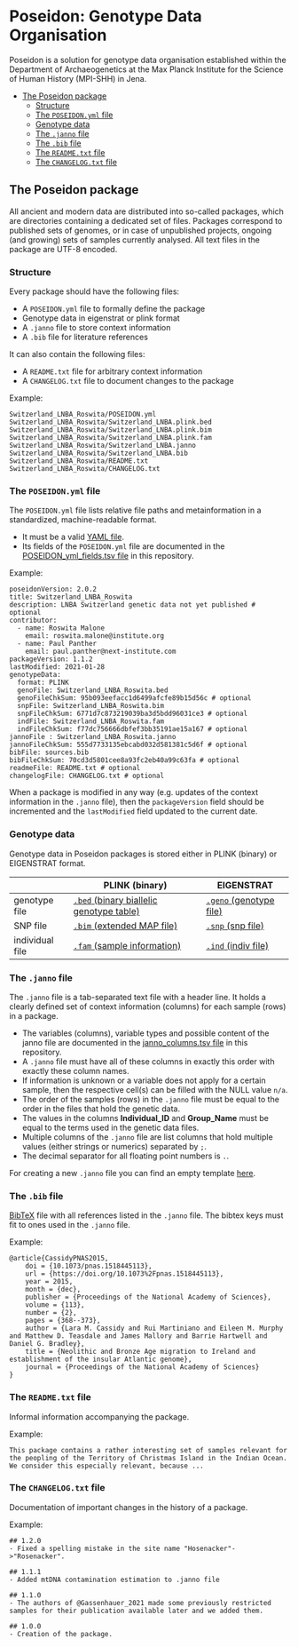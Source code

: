# Poseidon: Genotype Data Organisation

Poseidon is a solution for genotype data organisation established within the Department of Archaeogenetics at the Max Planck Institute for the Science of Human History (MPI-SHH) in Jena. 

- [The Poseidon package](#the-poseidon-package)
  * [Structure](#structure)
  * [The `POSEIDON.yml` file](#the--poseidonyml--file)
  * [Genotype data](#genotype-data)
  * [The `.janno` file](#the--janno--file)
  * [The `.bib` file](#the--bib--file)
  * [The `README.txt` file](#the--readmetxt--file)
  * [The `CHANGELOG.txt` file](#the--changelogtxt--file)

## The Poseidon package

All ancient and modern data are distributed into so-called packages, which are directories containing a dedicated set of files. Packages correspond to published sets of genomes, or in case of unpublished projects, ongoing (and growing) sets of samples currently analysed. All text files in the package are UTF-8 encoded.

### Structure

Every package should have the following files: 

- A `POSEIDON.yml` file to formally define the package
- Genotype data in eigenstrat or plink format
- A `.janno` file to store context information
- A `.bib` file for literature references

It can also contain the following files:

- A `README.txt` file for arbitrary context information
- A `CHANGELOG.txt` file to document changes to the package

Example:

```
Switzerland_LNBA_Roswita/POSEIDON.yml
Switzerland_LNBA_Roswita/Switzerland_LNBA.plink.bed
Switzerland_LNBA_Roswita/Switzerland_LNBA.plink.bim
Switzerland_LNBA_Roswita/Switzerland_LNBA.plink.fam
Switzerland_LNBA_Roswita/Switzerland_LNBA.janno
Switzerland_LNBA_Roswita/Switzerland_LNBA.bib
Switzerland_LNBA_Roswita/README.txt
Switzerland_LNBA_Roswita/CHANGELOG.txt
```

### The `POSEIDON.yml` file

The `POSEIDON.yml` file lists relative file paths and metainformation in a standardized, machine-readable format.

- It must be a valid [YAML file](https://yaml.org/).
- Its fields of the `POSEIDON.yml` file are documented in the [POSEIDON_yml_fields.tsv file](https://github.com/poseidon-framework/poseidon2-schema/blob/master/POSEIDON_yml_fields.tsv) in this repository.

Example:

```
poseidonVersion: 2.0.2
title: Switzerland_LNBA_Roswita
description: LNBA Switzerland genetic data not yet published # optional
contributor:
  - name: Roswita Malone
    email: roswita.malone@institute.org
  - name: Paul Panther
    email: paul.panther@next-institute.com
packageVersion: 1.1.2
lastModified: 2021-01-28
genotypeData:	
  format: PLINK	
  genoFile: Switzerland_LNBA_Roswita.bed
  genoFileChkSum: 95b093eefacc1d6499afcfe89b15d56c # optional
  snpFile: Switzerland_LNBA_Roswita.bim
  snpFileChkSum: 6771d7c873219039ba3d5bdd96031ce3 # optional
  indFile: Switzerland_LNBA_Roswita.fam
  indFileChkSum: f77dc756666dbfef3bb35191ae15a167 # optional
jannoFile : Switzerland_LNBA_Roswita.janno
jannoFileChkSum: 555d7733135ebcabd032d581381c5d6f # optional
bibFile: sources.bib
bibFileChkSum: 70cd3d5801cee8a93fc2eb40a99c63fa # optional
readmeFile: README.txt # optional
changelogFile: CHANGELOG.txt # optional
```

When a package is modified in any way (e.g. updates of the context information in the `.janno` file), then the `packageVersion` field should be incremented and the `lastModified` field updated to the current date.

### Genotype data

Genotype data in Poseidon packages is stored either in PLINK (binary) or EIGENSTRAT format.

|   | PLINK (binary) | EIGENSTRAT |
|---|---|---|
| genotype file | [`.bed` (binary biallelic genotype table)](https://www.cog-genomics.org/plink/1.9/formats#bed) | [`.geno` (genotype file)](https://github.com/DReichLab/EIG/blob/fb4fb59065055d3622e0f97f0149588eae630a3e/CONVERTF/README#L67)
| SNP file  | [`.bim` (extended MAP file)](https://www.cog-genomics.org/plink/1.9/formats#bim) | [`.snp` (snp file)](https://github.com/DReichLab/EIG/blob/fb4fb59065055d3622e0f97f0149588eae630a3e/CONVERTF/README#L67) |
| individual file  | [`.fam` (sample information)](https://www.cog-genomics.org/plink/1.9/formats#fam) | [`.ind` (indiv file)](https://github.com/DReichLab/EIG/blob/fb4fb59065055d3622e0f97f0149588eae630a3e/CONVERTF/README#L67) |

###  The `.janno` file

The `.janno` file is a tab-separated text file with a header line. It holds a clearly defined set of context information (columns) for each sample (rows) in a package.

- The variables (columns), variable types and possible content of the janno file are documented in the [janno_columns.tsv file](https://github.com/poseidon-framework/poseidon2-schema/blob/master/janno_columns.tsv) in this repository.
- A `.janno` file must have all of these columns in exactly this order with exactly these column names.
- If information is unknown or a variable does not apply for a certain sample, then the respective cell(s) can be filled with the NULL value `n/a`.
- The order of the samples (rows) in the `.janno` file must be equal to the order in the files that hold the genetic data.
- The values in the columns **Individual_ID** and **Group_Name** must be equal to the terms used in the genetic data files.
- Multiple columns of the `.janno` file are list columns that hold multiple values (either strings or numerics) separated by `;`.
- The decimal separator for all floating point numbers is `.`.

For creating a new `.janno` file you can find an empty template [here](https://github.com/poseidon-framework/poseidon2-schema/blob/master/empty_janno_template.janno).

### The `.bib` file

[BibTeX](http://www.bibtex.org/) file with all references listed in the `.janno` file. The bibtex keys must fit to ones used in the `.janno` file.

Example:

```
@article{CassidyPNAS2015,
    doi = {10.1073/pnas.1518445113},
    url = {https://doi.org/10.1073%2Fpnas.1518445113},
    year = 2015,
    month = {dec},
    publisher = {Proceedings of the National Academy of Sciences},
    volume = {113},
    number = {2},
    pages = {368--373},
    author = {Lara M. Cassidy and Rui Martiniano and Eileen M. Murphy and Matthew D. Teasdale and James Mallory and Barrie Hartwell and Daniel G. Bradley},
    title = {Neolithic and Bronze Age migration to Ireland and establishment of the insular Atlantic genome},
    journal = {Proceedings of the National Academy of Sciences}
}
```

### The `README.txt` file

Informal information accompanying the package.

Example:

```
This package contains a rather interesting set of samples relevant for the peopling of the Territory of Christmas Island in the Indian Ocean. We consider this especially relevant, because ...
```

### The `CHANGELOG.txt` file

Documentation of important changes in the history of a package.

Example:

```
## 1.2.0
- Fixed a spelling mistake in the site name "Hosenacker"->"Rosenacker". 

## 1.1.1
- Added mtDNA contamination estimation to .janno file

## 1.1.0
- The authors of @Gassenhauer_2021 made some previously restricted samples for their publication available later and we added them.

## 1.0.0
- Creation of the package.
```
